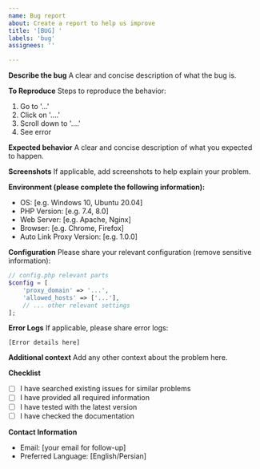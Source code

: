 ```yaml
---
name: Bug report
about: Create a report to help us improve
title: '[BUG] '
labels: 'bug'
assignees: ''

---
```


**Describe the bug**
A clear and concise description of what the bug is.

**To Reproduce**
Steps to reproduce the behavior:
1. Go to '...'
2. Click on '....'
3. Scroll down to '....'
4. See error

**Expected behavior**
A clear and concise description of what you expected to happen.

**Screenshots**
If applicable, add screenshots to help explain your problem.

**Environment (please complete the following information):**
 - OS: [e.g. Windows 10, Ubuntu 20.04]
 - PHP Version: [e.g. 7.4, 8.0]
 - Web Server: [e.g. Apache, Nginx]
 - Browser: [e.g. Chrome, Firefox]
 - Auto Link Proxy Version: [e.g. 1.0.0]

**Configuration**
Please share your relevant configuration (remove sensitive information):
```php
// config.php relevant parts
$config = [
    'proxy_domain' => '...',
    'allowed_hosts' => ['...'],
    // ... other relevant settings
];
```

**Error Logs**
If applicable, please share error logs:
```
[Error details here]
```

**Additional context**
Add any other context about the problem here.

**Checklist**
- [ ] I have searched existing issues for similar problems
- [ ] I have provided all required information
- [ ] I have tested with the latest version
- [ ] I have checked the documentation

**Contact Information**
- Email: [your email for follow-up]
- Preferred Language: [English/Persian] 